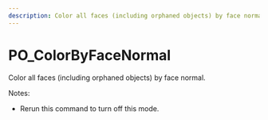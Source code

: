 ```yaml
---
description: Color all faces (including orphaned objects) by face normal.
---
```


# PO_ColorByFaceNormal

Color all faces (including orphaned objects) by face normal. 

Notes:
- Rerun this command to turn off this mode.

